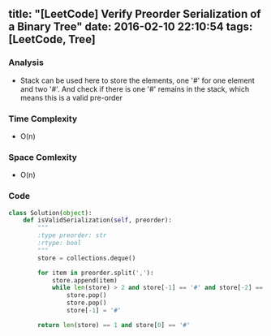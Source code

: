 title: "[LeetCode] Verify Preorder Serialization of a Binary Tree"
date: 2016-02-10 22:10:54
tags: [LeetCode, Tree]
---

### Analysis
* Stack can be used here to store the elements, one '#' for one element and two '#'. And check if there is one '#' remains in the stack, which means this is a valid pre-order

### Time Complexity
* O(n)

### Space Comlexity
* O(n)

### Code
```python
class Solution(object):
    def isValidSerialization(self, preorder):
        """
        :type preorder: str
        :rtype: bool
        """
        store = collections.deque()

        for item in preorder.split(','):
        	store.append(item)
        	while len(store) > 2 and store[-1] == '#' and store[-2] == '#' and store[-3] != '#':
    			store.pop()
    			store.pop()
    			store[-1] = '#'

    	return len(store) == 1 and store[0] == '#'
```
